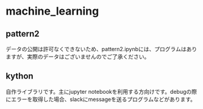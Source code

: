 # machine_learning

## pattern2
データの公開は許可なくできないため、pattern2.ipynbには、プログラムはありますが、実際のデータはございませんのでご了承ください。

## kython
自作ライブラリです。主にjupyter notebookを利用する方向けです。debugの際にエラーを取得した場合、slackにmessageを送るプログラムなどがあります。
